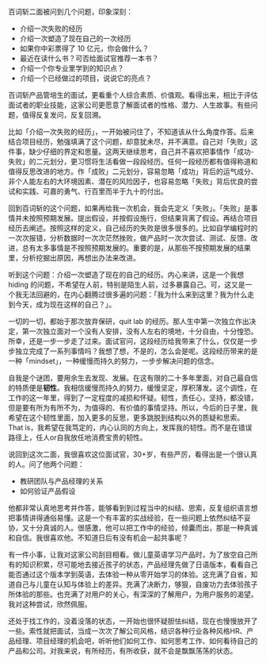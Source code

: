 百词斩二面被问到几个问题，印象深刻：

- 介绍一次失败的经历
- 介绍一次塑造了现在自己的一次经历
- 如果你中彩票得了 10 亿元，你会做什么？
- 最近在读什么书？可否给面试官推荐一本书？
- 介绍一个你专业里学到的知识点？
- 介绍一个已经做过的项目，说说它的亮点？

百词斩产品管培生的面试，更看重个人综合素质、价值观。看得出来，相比于评估面试者的职业技能，这家公司更愿意了解面试者的性格、潜力、人生故事。有些问题，值得反复发问，反复回溯。

比如「介绍一次失败的经历」，一开始被问住了，不知道该从什么角度作答。后来结合项目经历，勉强填满了这个问题，却意犹未尽，并不满意。自己对「失败」这件事，缺少仔细的界定和思量。这两天继续思考，自己并不喜欢把事情作「成功-失败」的二元划分，更习惯将生活看做一段段经历。任何一段经历都有值得称道和值得反思改进的地方。作「成败」二元划分，容易忽略「成功」背后的运气成分、非个人能左右的大环境因素、潜在的风险因子，也容易忽略「失败」背后优良的尝试和实践、可嘉的勇气、行百里而半于九十的付出。

回到百词斩的这个问题，如果再给我一次机会，我会先定义「失败」。「失败」是事情并未按照预期发展。提出假设，并按假设施行，但结果背离了假设。再结合项目经历去阐述。按照这样的定义，自己经历的失败是很多很多的。比如自学编程时的一次次报错，分析数据时一次次茫然挫败，做产品时一次次尝试、测试、反馈、改进，总有太多事情是不按照预期发展的。重要的是，从那些不按预期发展的结果里，分析挖掘出原因，再想出办法来改进。

听到这个问题：介绍一次塑造了现在的自己的经历。内心来讲，这是一个我想 hiding 的问题，不希望在人前，特别是陌生人前，过多暴露自己。可，这又是一个我无法回避的，在内心翻腾过很多遍的问题：「我为什么来到这里？我为什么走到今天，成为现在这样的自己？」。

一切的一切，都始于那次放弃保研，quit lab 的经历。那人生中第一次独立作出决定，第一次独立面对一个没有人安排，没有人左右的境地，十分自由，十分惶恐。所幸，还是一步一步走了过来。面试官问，这段经历给我带来了什么，仅仅是一步步独立完成了一系列事情吗？我想了想，不是的，怎么会是呢。这段经历带来的是一种「mindset」，一种缓慢而持久的努力，一步步解决问题的信念。

自我是个谜团，要用余生去发现、发展。在这有限的二十多年里面，对自己最自信的特质便是**韧性**。我相信缓慢而持久的努力，缓慢坚定，厚积薄发。这个调性，在工作的这一年里，得到了一定程度的减损和怀疑。韧性，责任心，坚持，都没错，但是要有所为有所不为，为值得的、有价值的事情坚持。所以，今后的日子里，我希望在这个韧性里面，加入更多的反思，更多跳脱到结构以外的质疑和思索。That is，我希望在我笃定的，内心认同的方向上，发挥我的韧性。而不是在错误路径上，任人or自我放任地消费宝贵的韧性。

说回到这次二面，我很喜欢这位面试官，30+岁，有些严厉，看得出是一个很认真的人。问了他两个问题：

- 教研团队与产品经理的关系
- 如何验证产品假设

他都非常认真地思考并作答，能够看到到过程当中的纠结、思索，反复组织语言想把事情讲得通俗易懂。这是一个有丰富的实战经验，在一些问题上依然纠结不妥协，又十分真诚的人。很感激，他可以把工作中的经验，倾囊而出，那是一种真诚和自信。我很喜欢他。不知道日后有没有机会一起共事呢？

有一件小事，让我对这家公司刮目相看。做儿童英语学习产品时，为了放空自己所有的知识积累，尽可能地去接近孩子的状态，产品经理先做了日语版本，看看自己能否通过这个版本学到英语，去体验一种从零开始学习的体验。这充满了自省，知道自己与儿童在认知与体验上的差异。充满了决断力，够狠，自废功力去体验孩子所体验的那些。也充满了对用户的关心，有深深的了解用户，为用户服务的渴望。我对这种尝试，欣然佩服。

还处于找工作的，没着没落的状态，一开始也很怀疑胆怯纠结，现在也慢慢放开了一些。索性就把面试，当成一次次了解公司风格，结识各种行业各种风格HR、产品经理、项目经理的机会吧，听听他们如何工作、如何思考工作、如何看待自己的产品和公司。对我来说，有所经历，有所收获，就不会是飘飘荡荡的状态。